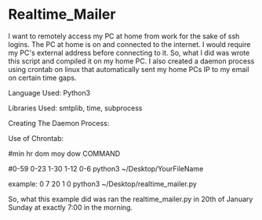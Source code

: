 # Realtime_Mailer

I want to remotely access my PC at home from work for the sake of ssh logins. The PC at home is on and connected to the internet. I would require my PC's external address before connecting to it. So, what I did was wrote this script and compiled it on my home PC. I also created a daemon process using crontab on linux that automatically sent my home PCs IP to my email on certain time gaps.


Language Used: Python3

Libraries Used: smtplib, time, subprocess


Creating The Daemon Process:

Use of Chrontab:


#min hr dom moy dow COMMAND

#0-59 0-23 1-30 1-12 0-6 python3 ~/Desktop/YourFileName

example: 0 7 20 1 0 python3 ~/Desktop/realtime_mailer.py



So, what this example did was ran the realtime_mailer.py in 20th of January Sunday at exactly 7:00 in the morning.


